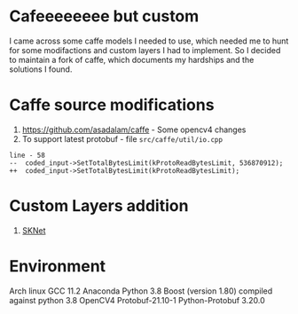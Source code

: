# Cafeeeeeeee but custom

I came across some caffe models I needed to use, which needed me to hunt for some modifactions and custom layers I had to implement. So I decided to maintain a fork of caffe, which documents my hardships and the solutions I found.

# Caffe source modifications

1. https://github.com/asadalam/caffe - Some opencv4 changes
2. To support latest protobuf - file `src/caffe/util/io.cpp`

```
line - 58
--  coded_input->SetTotalBytesLimit(kProtoReadBytesLimit, 536870912);
++  coded_input->SetTotalBytesLimit(kProtoReadBytesLimit);
```



# Custom Layers addition

1. [SKNet](https://github.com/implus/SKNet)



# Environment

Arch linux
GCC 11.2
Anaconda Python 3.8
Boost (version 1.80) compiled against python 3.8
OpenCV4
Protobuf-21.10-1
Python-Protobuf 3.20.0